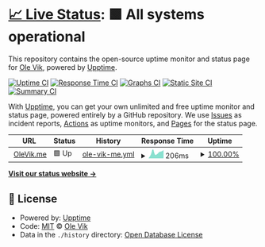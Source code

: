 # [📈 Live Status](https://olevik.github.io/uptime): <!--live status--> **🟩 All systems operational**

This repository contains the open-source uptime monitor and status page for [Ole Vik](http://olevik.me/), powered by [Upptime](https://github.com/upptime/upptime).

[![Uptime CI](https://github.com/olevik/uptime/workflows/Uptime%20CI/badge.svg)](https://github.com/olevik/uptime/actions?query=workflow%3A%22Uptime+CI%22)
[![Response Time CI](https://github.com/olevik/uptime/workflows/Response%20Time%20CI/badge.svg)](https://github.com/olevik/uptime/actions?query=workflow%3A%22Response+Time+CI%22)
[![Graphs CI](https://github.com/olevik/uptime/workflows/Graphs%20CI/badge.svg)](https://github.com/olevik/uptime/actions?query=workflow%3A%22Graphs+CI%22)
[![Static Site CI](https://github.com/olevik/uptime/workflows/Static%20Site%20CI/badge.svg)](https://github.com/olevik/uptime/actions?query=workflow%3A%22Static+Site+CI%22)
[![Summary CI](https://github.com/olevik/uptime/workflows/Summary%20CI/badge.svg)](https://github.com/olevik/uptime/actions?query=workflow%3A%22Summary+CI%22)

With [Upptime](https://upptime.js.org), you can get your own unlimited and free uptime monitor and status page, powered entirely by a GitHub repository. We use [Issues](https://github.com/olevik/uptime/issues) as incident reports, [Actions](https://github.com/olevik/uptime/actions) as uptime monitors, and [Pages](https://olevik.github.io/uptime) for the status page.

<!--start: status pages-->
<!-- This summary is generated by Upptime (https://github.com/upptime/upptime) -->
<!-- Do not edit this manually, your changes will be overwritten -->
<!-- prettier-ignore -->
| URL | Status | History | Response Time | Uptime |
| --- | ------ | ------- | ------------- | ------ |
| <img alt="" src="https://icons.duckduckgo.com/ip3/olevik.me.ico" height="13"> [OleVik.me](https://olevik.me) | 🟩 Up | [ole-vik-me.yml](https://github.com/OleVik/uptime/commits/HEAD/history/ole-vik-me.yml) | <details><summary><img alt="Response time graph" src="./graphs/ole-vik-me/response-time-week.png" height="20"> 206ms</summary><br><a href="https://olevik.github.io/uptime/history/ole-vik-me"><img alt="Response time 193" src="https://img.shields.io/endpoint?url=https%3A%2F%2Fraw.githubusercontent.com%2FOleVik%2Fuptime%2FHEAD%2Fapi%2Fole-vik-me%2Fresponse-time.json"></a><br><a href="https://olevik.github.io/uptime/history/ole-vik-me"><img alt="24-hour response time 285" src="https://img.shields.io/endpoint?url=https%3A%2F%2Fraw.githubusercontent.com%2FOleVik%2Fuptime%2FHEAD%2Fapi%2Fole-vik-me%2Fresponse-time-day.json"></a><br><a href="https://olevik.github.io/uptime/history/ole-vik-me"><img alt="7-day response time 206" src="https://img.shields.io/endpoint?url=https%3A%2F%2Fraw.githubusercontent.com%2FOleVik%2Fuptime%2FHEAD%2Fapi%2Fole-vik-me%2Fresponse-time-week.json"></a><br><a href="https://olevik.github.io/uptime/history/ole-vik-me"><img alt="30-day response time 183" src="https://img.shields.io/endpoint?url=https%3A%2F%2Fraw.githubusercontent.com%2FOleVik%2Fuptime%2FHEAD%2Fapi%2Fole-vik-me%2Fresponse-time-month.json"></a><br><a href="https://olevik.github.io/uptime/history/ole-vik-me"><img alt="1-year response time 201" src="https://img.shields.io/endpoint?url=https%3A%2F%2Fraw.githubusercontent.com%2FOleVik%2Fuptime%2FHEAD%2Fapi%2Fole-vik-me%2Fresponse-time-year.json"></a></details> | <details><summary><a href="https://olevik.github.io/uptime/history/ole-vik-me">100.00%</a></summary><a href="https://olevik.github.io/uptime/history/ole-vik-me"><img alt="All-time uptime 100.00%" src="https://img.shields.io/endpoint?url=https%3A%2F%2Fraw.githubusercontent.com%2FOleVik%2Fuptime%2FHEAD%2Fapi%2Fole-vik-me%2Fuptime.json"></a><br><a href="https://olevik.github.io/uptime/history/ole-vik-me"><img alt="24-hour uptime 100.00%" src="https://img.shields.io/endpoint?url=https%3A%2F%2Fraw.githubusercontent.com%2FOleVik%2Fuptime%2FHEAD%2Fapi%2Fole-vik-me%2Fuptime-day.json"></a><br><a href="https://olevik.github.io/uptime/history/ole-vik-me"><img alt="7-day uptime 100.00%" src="https://img.shields.io/endpoint?url=https%3A%2F%2Fraw.githubusercontent.com%2FOleVik%2Fuptime%2FHEAD%2Fapi%2Fole-vik-me%2Fuptime-week.json"></a><br><a href="https://olevik.github.io/uptime/history/ole-vik-me"><img alt="30-day uptime 100.00%" src="https://img.shields.io/endpoint?url=https%3A%2F%2Fraw.githubusercontent.com%2FOleVik%2Fuptime%2FHEAD%2Fapi%2Fole-vik-me%2Fuptime-month.json"></a><br><a href="https://olevik.github.io/uptime/history/ole-vik-me"><img alt="1-year uptime 100.00%" src="https://img.shields.io/endpoint?url=https%3A%2F%2Fraw.githubusercontent.com%2FOleVik%2Fuptime%2FHEAD%2Fapi%2Fole-vik-me%2Fuptime-year.json"></a></details>

<!--end: status pages-->

[**Visit our status website →**](https://olevik.github.io/uptime)

## 📄 License

- Powered by: [Upptime](https://github.com/upptime/upptime)
- Code: [MIT](./LICENSE) © [Ole Vik](http://olevik.me/)
- Data in the `./history` directory: [Open Database License](https://opendatacommons.org/licenses/odbl/1-0/)
